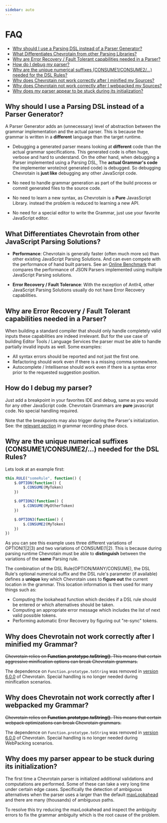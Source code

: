 ```yaml
---
sidebar: auto
---
```


# FAQ

-   [Why should I use a Parsing DSL instead of a Parser Generator?](#VS_GENERATORS)
-   [What Differentiates Chevrotain from other Parsing Libraries?](#VS_OTHERS)
-   [Why are Error Recovery / Fault Tolerant capabilities needed in a Parser?](#WHY_ERROR_RECOVERY)
-   [How do I debug my parser?](#DEBUGGING)
-   [Why are the unique numerical suffixes (CONSUME1/CONSUME2/...) needed for the DSL Rules?](#NUMERICAL_SUFFIXES)
-   [Why does Chevrotain not work correctly after I minified my Sources?](#MINIFIED)
-   [Why does Chevrotain not work correctly after I webpacked my Sources?](#WEBPACK)
-   [Why does my parser appear to be stuck during its initialization?](#STUCK_AMBIGUITY)

## Why should I use a Parsing DSL instead of a Parser Generator?

A Parser Generator adds an (unnecessary) level of abstraction between the grammar implementation and the actual parser.
This is because the grammar is written in a **different** language than the target runtime.

-   Debugging a generated parser means looking at **different** code than the actual grammar specifications.
    This generated code is often huge, verbose and hard to understand. On the other hand, when debugging a Parser
    implemented using a Parsing DSL, The **actual Grammar's code** the implementer wrote(not generated code) is debugged.
    So debugging Chevrotain is **just like** debugging any other JavaScript code.

-   No need to handle grammar generation as part of the build process or commit generated files to the source code.

-   No need to learn a new syntax, as Chevrotain is a **Pure** JavasScript Library. instead the problem is reduced to learning a new API.

-   No need for a special editor to write the Grammar, just use your favorite JavaScript editor.

## What Differentiates Chevrotain from other JavaScript Parsing Solutions?

-   **Performance**: Chevrotain is generally faster (often much more so) than other existing JavaScript Parsing Solutions.
    And can even compete with the performance of hand built parsers.
    See an [Online Benchmark](https://sap.github.io/chevrotain/performance/) that compares the performance of JSON Parsers implemented using multiple JavaScript Parsing solutions.

-   **Error Recovery / Fault Tolerance**: With the exception of Antlr4, other JavaScript Parsing Solutions usually do not have Error Recovery capabilities.

## Why are Error Recovery / Fault Tolerant capabilities needed in a Parser?

When building a standard compiler that should only handle completely valid inputs these capabilities are indeed irrelevant.
But for the use case of building Editor Tools / Language Services the parser must be able to handle partially invalid inputs as well.
Some examples:

-   All syntax errors should be reported and not just the first one.
-   Refactoring should work even if there is a missing comma somewhere.
-   Autocomplete / Intellisense should work even if there is a syntax error prior to the requested suggestion position.

## How do I debug my parser?

Just add a breakpoint in your favorites IDE and debug, same as you would for any other JavaScript code.
Chevrotain Grammars are **pure** javascript code. No special handling required.

Note that the breakpoints may also trigger during the Parser's initialization.
See: the [relevant section](./guide/internals.md#debugging-implications) in grammar recording phase docs.

## Why are the unique numerical suffixes (CONSUME1/CONSUME2/...) needed for the DSL Rules?

Lets look at an example first:

```javascript
this.RULE("someRule", function() {
    $.OPTION(function() {
        $.CONSUME(MyToken)
    })

    $.OPTION2(function() {
        $.CONSUME(MyOtherToken)
    })

    $.OPTION3(function() {
        $.CONSUME2(MyToken)
    })
})
```

As you can see this example uses three different variations of OPTION(1|2|3) and two variations of CONSUME(1|2).
This is because during parsing runtime Chevrotain must be able to **distinguish** between the variations of the **same** Parsing rule.

The combination of the DSL Rule(OPTION/MANY/CONSUME), the DSL Rule's optional numerical suffix and the DSL rule's parameter (if available)
defines a **unique** key which Chevrotain uses to **figure out** the current location in the grammar. This location information is then
used for many things such as:

-   Computing the lookahead function which decides if a DSL rule should be entered or which alternatives should be taken.
-   Computing an appropriate error message which includes the list of next valid possible tokens.
-   Performing automatic Error Recovery by figuring out "re-sync" tokens.

## Why does Chevrotain not work correctly after I minified my Grammar?

~~Chevrotain relies on **Function.prototype.toString()**.
This means that certain aggressive minification options can break Chevrotain grammars.~~

The dependence on `Function.prototype.toString` was removed in
[version 6.0.0](http://sap.github.io/chevrotain/docs/changes/CHANGELOG.html#_6-0-0-8-20-2019) of Chevrotain.
Special handling is no longer needed during minification scenarios.

## Why does Chevrotain not work correctly after I webpacked my Grammar?

~~Chevrotain relies on **Function.prototype.toString()**.
This means that certain webpack optimizations can break Chevrotain grammars.~~

The dependence on `Function.prototype.toString` was removed in
[version 6.0.0](http://sap.github.io/chevrotain/docs/changes/CHANGELOG.html#_6-0-0-8-20-2019) of Chevrotain.
Special handling is no longer needed during WebPacking scenarios.

## Why does my parser appear to be stuck during its initialization?

The first time a Chevrotain parser is initialized additional validations and computations are performed.
Some of these can take a very long time under certain edge cases. Specifically the detection of ambiguous alternatives
when the parser uses a larger than the default [maxLookahead](https://sap.github.io/chevrotain/documentation/6_3_1/interfaces/iparserconfig.html#maxlookahead)
and there are many (thousands) of ambiguous paths.

To resolve this try reducing the maxLookahead and inspect the ambiguity errors to fix
the grammar ambiguity which is the root cause of the problem.
